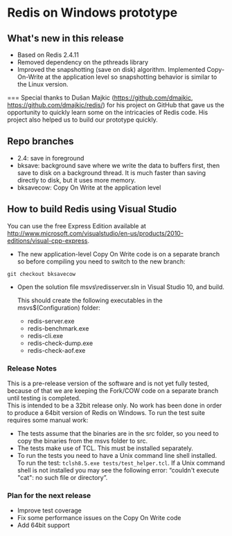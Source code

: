 Redis on Windows prototype
===
## What's new in this release

- Based on Redis 2.4.11
- Removed dependency on the pthreads library
- Improved the snapshotting (save on disk) algorithm. Implemented Copy-On-Write at the application level so snapshotting behavior is similar to the Linux version.

===
Special thanks to Dušan Majkic (https://github.com/dmajkic, https://github.com/dmajkic/redis/) for his project on GitHub that gave us the opportunity to quickly learn some on the intricacies of Redis code. His project also helped us to build our prototype quickly.

## Repo branches
- 2.4: save in foreground
- bksave: background save where we write the data to buffers first, then save to disk on a background thread. It is much faster than saving directly to disk, but it uses more memory. 
- bksavecow: Copy On Write at the application level

## How to build Redis using Visual Studio

You can use the free Express Edition available at http://www.microsoft.com/visualstudio/en-us/products/2010-editions/visual-cpp-express.

- The new application-level Copy On Write code is on a separate branch so before compiling you need to switch to the new branch:
<pre><code>git checkout bksavecow</code></pre>
    

- Open the solution file msvs\redisserver.sln in Visual Studio 10, and build.

    This should create the following executables in the msvs\$(Configuration) folder:

    - redis-server.exe
    - redis-benchmark.exe
    - redis-cli.exe
    - redis-check-dump.exe
    - redis-check-aof.exe


### Release Notes

This is a pre-release version of the software and is not yet fully tested, because of that we are keeping the Fork/COW code on a separate branch until testing is completed.  
This is intended to be a 32bit release only. No work has been done in order to produce a 64bit version of Redis on Windows.
To run the test suite requires some manual work:

- The tests assume that the binaries are in the src folder, so you need to copy the binaries from the msvs folder to src. 
- The tests make use of TCL. This must be installed separately.
- To run the tests you need to have a Unix command line shell installed. To run the test: `tclsh8.5.exe tests/test_helper.tcl`. If a Unix command shell is not installed you may see the following error: “couldn't execute "cat": no such file or directory”.

### Plan for the next release

- Improve test coverage
- Fix some performance issues on the Copy On Write code
- Add 64bit support


 